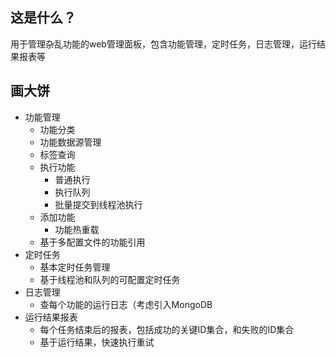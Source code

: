 ## 这是什么？
用于管理杂乱功能的web管理面板，包含功能管理，定时任务，日志管理，运行结果报表等

## 画大饼
- 功能管理
  - 功能分类
  - 功能数据源管理
  - 标签查询
  - 执行功能
    - 普通执行
    - 执行队列
    - 批量提交到线程池执行
  - 添加功能
    - 功能热重载
  - 基于多配置文件的功能引用
- 定时任务
  - 基本定时任务管理
  - 基于线程池和队列的可配置定时任务
- 日志管理
  - 查每个功能的运行日志（考虑引入MongoDB
- 运行结果报表
  - 每个任务结束后的报表，包括成功的关键ID集合，和失败的ID集合
  - 基于运行结果，快速执行重试
